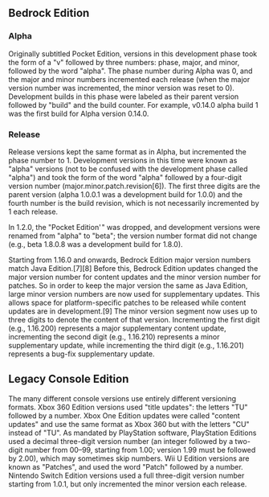 ## Bedrock Edition
### Alpha
Originally subtitled Pocket Edition, versions in this development phase took the form of a "v" followed by three numbers: phase, major, and minor, followed by the word "alpha". The phase number during Alpha was 0, and the major and minor numbers incremented each release (when the major version number was incremented, the minor version was reset to 0). Development builds in this phase were labeled as their parent version followed by "build" and the build counter. For example, v0.14.0 alpha build 1 was the first build for Alpha version 0.14.0.

### Release
Release versions kept the same format as in Alpha, but incremented the phase number to 1. Development versions in this time were known as "alpha" versions (not to be confused with the development phase called "alpha") and took the form of the word "alpha" followed by a four-digit version number (major.minor.patch.revision[6]). The first three digits are the parent version (alpha 1.0.0.1 was a development build for 1.0.0) and the fourth number is the build revision, which is not necessarily incremented by 1 each release.

In 1.2.0, the "Pocket Edition' " was dropped, and development versions were renamed from "alpha" to "beta"; the version number format did not change (e.g., beta 1.8.0.8 was a development build for 1.8.0).

Starting from 1.16.0 and onwards, Bedrock Edition major version numbers match Java Edition.[7][8] Before this, Bedrock Edition updates changed the major version number for content updates and the minor version number for patches. So in order to keep the major version the same as Java Edition, large minor version numbers are now used for supplementary updates. This allows space for platform-specific patches to be released while content updates are in development.[9] The minor version segment now uses up to three digits to denote the content of that version. Incrementing the first digit (e.g., 1.16.200) represents a major supplementary content update, incrementing the second digit (e.g., 1.16.210) represents a minor supplementary update, while incrementing the third digit (e.g., 1.16.201) represents a bug-fix supplementary update.

## Legacy Console Edition
The many different console versions use entirely different versioning formats. Xbox 360 Edition versions used "title updates": the letters "TU" followed by a number. Xbox One Edition updates were called "content updates" and use the same format as Xbox 360 but with the letters "CU" instead of "TU". As mandated by PlayStation software, PlayStation Editions used a decimal three-digit version number (an integer followed by a two-digit number from 00–99, starting from 1.00; version 1.99 must be followed by 2.00), which may sometimes skip numbers. Wii U Edition versions are known as "Patches", and used the word "Patch" followed by a number. Nintendo Switch Edition versions used a full three-digit version number starting from 1.0.1, but only incremented the minor version each release.


